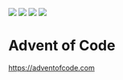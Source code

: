 ![](https://img.shields.io/badge/2021%20⭐-22-yellow) 
![](https://img.shields.io/badge/2022%20⭐-12-yellow)
![](https://img.shields.io/badge/2023%20⭐-10-yellow)
![](https://img.shields.io/badge/2024%20⭐-3-yellow)

# Advent of Code
https://adventofcode.com
